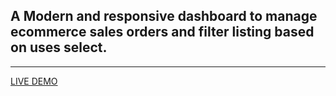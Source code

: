## A Modern and responsive dashboard to manage ecommerce sales orders and filter listing based on uses select.

---

<a href="https://kafene-dashboard-vimaleurakaa.vercel.app/">LIVE DEMO</a>
